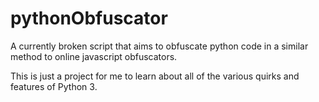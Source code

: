 # pythonObfuscator

A currently broken script that aims to obfuscate python code in a similar method to online javascript obfuscators. 

This is just a project for me to learn about all of the various quirks and features of Python 3.